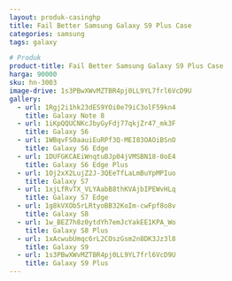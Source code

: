 ```yaml
---
layout: produk-casinghp
title: Fail Better Samsung Galaxy S9 Plus Case
categories: samsung
tags: galaxy

# Produk
product-title: Fail Better Samsung Galaxy S9 Plus Case
harga: 90000
sku: hn-3003
image-drive: 1s3PBwXWvMZTBR4pj0LL9YL7frl6VcD9U
gallery:
  - url: 1Rgj2i1hk23dES9YOi0e79iC3olF59kn4
    title: Galaxy Note 8
  - url: 1iKpQQUCNKcJbyGyFdj77qkjZr47_mk3F
    title: Galaxy S6
  - url: 1WBqvFS0aauiEuRPf3Q-MEI83OAOiBSnO
    title: Galaxy S6 Edge
  - url: 1DUFGKCAEiWnqtuBJp04jVMSBN18-0oE4
    title: Galaxy S6 Edge Plus
  - url: 1Oj2xX2LujZ2J-3QEeTfLaLmBuYpMPIuo
    title: Galaxy S7
  - url: 1xjLfRvTX_VLYAabB8thKVAjbIPEWvHLq
    title: Galaxy S7 Edge
  - url: 1g8kVXOb5rLRtyoBB32KoIm-cwFpf8o8v
    title: Galaxy S8
  - url: 1w_BEZ7h8z0ytdYh7emJcYakEE1KPA_Wo
    title: Galaxy S8 Plus
  - url: 1xAcwubUmqc6rL2COszGsm2n8DK3Jz3l8
    title: Galaxy S9
  - url: 1s3PBwXWvMZTBR4pj0LL9YL7frl6VcD9U
    title: Galaxy S9 Plus
---
```

